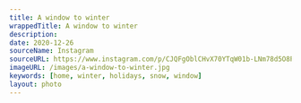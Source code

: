 ```yaml
---
title: A window to winter
wrappedTitle: A window to winter
description:
date: 2020-12-26
sourceName: Instagram
sourceURL: https://www.instagram.com/p/CJQFgOblCHvX70YTqW01b-LNm78d5O8PLVSfhk0/
imageURL: /images/a-window-to-winter.jpg
keywords: [home, winter, holidays, snow, window]
layout: photo
---
```

